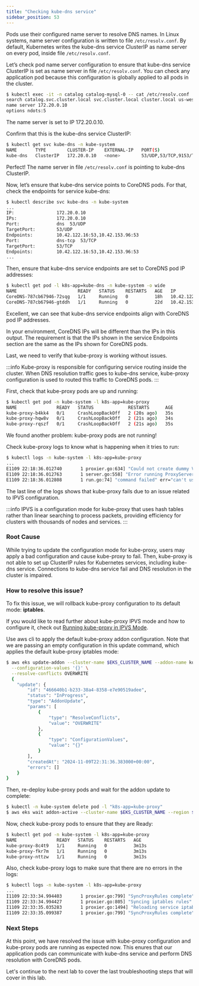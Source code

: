 ```yaml
---
title: "Checking kube-dns service"
sidebar_position: 53
---
```


Pods use their configured name server to resolve DNS names. In Linux systems, name server configuration is written to file `/etc/resolv.conf`. By default, Kubernetes writes the kube-dns service ClusterIP as name server on every pod, inside file `/etc/resolv.conf`.

Let’s check pod name server configuration to ensure that kube-dns service ClusterIP is set as name server in file `/etc/resolv.conf`. You can check any application pod because this configuration is globally applied to all pods in the cluster.

```bash timeout=30
$ kubectl exec -it -n catalog catalog-mysql-0 -- cat /etc/resolv.conf
search catalog.svc.cluster.local svc.cluster.local cluster.local us-west-2.compute.internal
name server 172.20.0.10
options ndots:5
```

The name server is set to IP 172.20.0.10.

Confirm that this is the kube-dns service ClusterIP:

```bash timeout=30
$ kubectl get svc kube-dns -n kube-system
NAME       TYPE        CLUSTER-IP    EXTERNAL-IP   PORT(S)                  AGE
kube-dns   ClusterIP   172.20.0.10   <none>        53/UDP,53/TCP,9153/TCP   22d
```

Perfect!
The name server in file `/etc/resolv.conf` is pointing to kube-dns ClusterIP.

Now, let’s ensure that kube-dns service points to CoreDNS pods.
For that, check the endpoints for service kube-dns:

```bash timeout=30
$ kubectl describe svc kube-dns -n kube-system
...
IP:                172.20.0.10
IPs:               172.20.0.10
Port:              dns  53/UDP
TargetPort:        53/UDP
Endpoints:         10.42.122.16:53,10.42.153.96:53
Port:              dns-tcp  53/TCP
TargetPort:        53/TCP
Endpoints:         10.42.122.16:53,10.42.153.96:53
...
```

Then, ensure that kube-dns service endpoints are set to CoreDNS pod IP addresses:

```bash timeout=30
$ kubectl get pod -l k8s-app=kube-dns -n kube-system -o wide
NAME                       READY   STATUS    RESTARTS   AGE   IP             ...
CoreDNS-787cb67946-72sqg   1/1     Running   0          18h   10.42.122.16   ...
CoreDNS-787cb67946-gtddh   1/1     Running   0          22d   10.42.153.96   ...
```

Excellent, we can see that kube-dns service endpoints align with CoreDNS pod IP addresses.

In your environment, CoreDNS IPs will be different than the IPs in this output. The requirement is that the IPs shown in the service Endpoints section are the same as the IPs shown for CoreDNS pods.

Last, we need to verify that kube-proxy is working without issues.

:::info
Kube-proxy is responsible for configuring service routing inside the cluster. When DNS resolution traffic goes to kube-dns service, kube-proxy configuration is used to routed this traffic to CoreDNS pods.
:::

First, check that kube-proxy pods are up and running:

```bash timeout=30
$ kubectl get pod -n kube-system -l k8s-app=kube-proxy
NAME               READY   STATUS             RESTARTS      AGE
kube-proxy-b4kk4   0/1     CrashLoopBackOff   2 (20s ago)   35s
kube-proxy-hqw8v   0/1     CrashLoopBackOff   2 (21s ago)   34s
kube-proxy-rqszf   0/1     CrashLoopBackOff   2 (21s ago)   35s
```

We found another problem: kube-proxy pods are not running!

Check kube-proxy logs to know what is happening when it tries to run:

```bash timeout=30
$ kubectl logs -n kube-system -l k8s-app=kube-proxy
...
E1109 22:18:36.012740       1 proxier.go:634] "Could not create dummy VS" err="no such file or directory" scheduler="r"
E1109 22:18:36.012763       1 server.go:558] "Error running ProxyServer" err="can't use the IPVS proxier: no such file or directory"
E1109 22:18:36.012808       1 run.go:74] "command failed" err="can't use the IPVS proxier: no such file or directory"
```

The last line of the logs shows that kube-proxy fails due to an issue related to IPVS configuration.

:::info
IPVS is a configuration mode for kube-proxy that uses hash tables rather than linear searching to process packets, providing efficiency for clusters with thousands of nodes and services.
:::

### Root Cause

While trying to update the configuration mode for kube-proxy, users may apply a bad configuration and cause kube-proxy to fail. Then, kube-proxy is not able to set up ClusterIP rules for Kubernetes services, including kube-dns service. Connections to kube-dns service fail and DNS resolution in the cluster is impaired.

### How to resolve this issue?

To fix this issue, we will rollback kube-proxy configuration to its default mode: **iptables**.

If you would like to read further about kube-proxy IPVS mode and how to configure it, check out [Running kube-proxy in IPVS Mode](https://docs.aws.amazon.com/eks/latest/best-practices/ipvs.html).

Use aws cli to apply the default kube-proxy addon configuration. Note that we are passing an empty configuration in this update command, which applies the default kube-proxy iptables mode:

```bash timeout=30 wait=5
$ aws eks update-addon --cluster-name $EKS_CLUSTER_NAME --addon-name kube-proxy --region $AWS_REGION \
  --configuration-values '{}' \
  --resolve-conflicts OVERWRITE
  {
    "update": {
        "id": "466640b1-b233-38a4-8358-e7e90519adee",
        "status": "InProgress",
        "type": "AddonUpdate",
        "params": [
            {
                "type": "ResolveConflicts",
                "value": "OVERWRITE"
            },
            {
                "type": "ConfigurationValues",
                "value": "{}"
            }
        ],
        "createdAt": "2024-11-09T22:31:36.383000+00:00",
        "errors": []
    }
}
```

Then, re-deploy kube-proxy pods and wait for the addon update to complete:

```bash timeout=180 wait=5
$ kubectl -n kube-system delete pod -l "k8s-app=kube-proxy"
$ aws eks wait addon-active --cluster-name $EKS_CLUSTER_NAME --region $AWS_REGION  --addon-name kube-proxy
```

Now, check kube-proxy pods to ensure that they are Ready:

```bash timeout=30
$ kubectl get pod -n kube-system -l k8s-app=kube-proxy
NAME               READY   STATUS    RESTARTS   AGE
kube-proxy-8c4t9   1/1     Running   0          3m13s
kube-proxy-fkr7m   1/1     Running   0          3m13s
kube-proxy-nttzw   1/1     Running   0          3m13s
```

Also, check kube-proxy logs to make sure that there are no errors in the logs:

```bash timeout=30
$ kubectl logs -n kube-system -l k8s-app=kube-proxy
...
I1109 22:33:34.994403       1 proxier.go:799] "SyncProxyRules complete" elapsed="63.815782ms"
I1109 22:33:34.994427       1 proxier.go:805] "Syncing iptables rules"
I1109 22:33:35.035283       1 proxier.go:1494] "Reloading service iptables data" numServices=0 numEndpoints=0 numFilterChains=5 numFilterRules=3 numNATChains=4 numNATRules=5
I1109 22:33:35.099387       1 proxier.go:799] "SyncProxyRules complete" elapsed="104.958328ms"
```

### Next Steps

At this point, we have resolved the issue with kube-proxy configuration and kube-proxy pods are running as expected now. This enures that our application pods can communicate with kube-dns service and perform DNS resolution with CoreDNS pods.

Let's continue to the next lab to cover the last troubleshooting steps that will cover in this lab.
